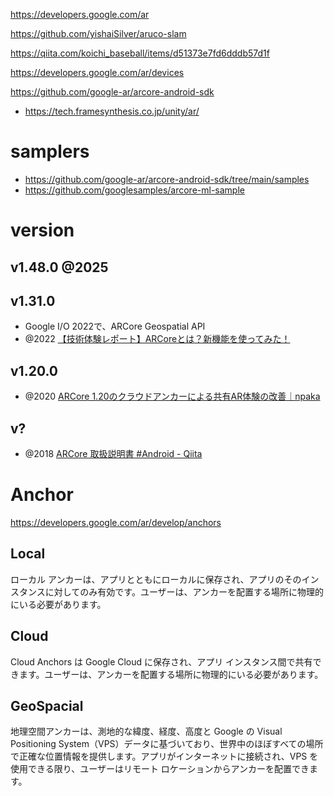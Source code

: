 https://developers.google.com/ar

https://github.com/yishaiSilver/aruco-slam

https://qiita.com/koichi_baseball/items/d51373e7fd6dddb57d1f

https://developers.google.com/ar/devices

https://github.com/google-ar/arcore-android-sdk

- https://tech.framesynthesis.co.jp/unity/ar/

# samplers

- https://github.com/google-ar/arcore-android-sdk/tree/main/samples
- https://github.com/googlesamples/arcore-ml-sample

# version

## v1.48.0 @2025

## v1.31.0

- Google I/O 2022で、ARCore Geospatial API
- @2022 [【技術体験レポート】ARCoreとは？新機能を使ってみた！](https://www.techfirm.co.jp/blog/arcore)

## v1.20.0

- @2020 [ARCore 1.20のクラウドアンカーによる共有AR体験の改善｜npaka](https://note.com/npaka/n/n7d16e7b2fef1)

## v?

- @2018 [ARCore 取扱説明書 #Android - Qiita](https://qiita.com/taptappun/items/a5337d29a43d5d673c7f)

# Anchor

https://developers.google.com/ar/develop/anchors

## Local

ローカル アンカーは、アプリとともにローカルに保存され、アプリのそのインスタンスに対してのみ有効です。ユーザーは、アンカーを配置する場所に物理的にいる必要があります。

## Cloud

Cloud Anchors は Google Cloud に保存され、アプリ インスタンス間で共有できます。ユーザーは、アンカーを配置する場所に物理的にいる必要があります。

## GeoSpacial

地理空間アンカーは、測地的な緯度、経度、高度と Google の Visual Positioning System（VPS）データに基づいており、世界中のほぼすべての場所で正確な位置情報を提供します。アプリがインターネットに接続され、VPS を使用できる限り、ユーザーはリモート ロケーションからアンカーを配置できます。
